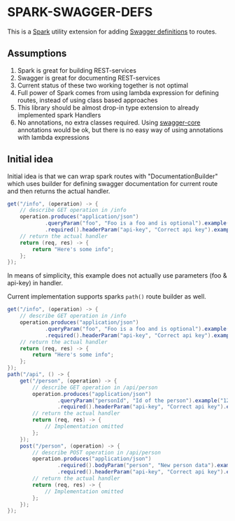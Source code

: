 # SPARK-SWAGGER-DEFS

This is a [Spark](http://sparkjava.com/) utility extension for adding [Swagger definitions](http://swagger.io/) to routes.

## Assumptions

1. Spark is great for building REST-services
2. Swagger is great for documenting REST-services
3. Current status of these two working together is not optimal
4. Full power of Spark comes from using lambda expression for defining routes, instead of using class based approaches
5. This library should be almost drop-in type extension to already implemented spark Handlers
6. No annotations, no extra classes required. Using [swagger-core](https://github.com/swagger-api/swagger-core) annotations would be ok, but there is no easy way of using annotations with lambda expressions

## Initial idea

Initial idea is that we can wrap spark routes with "DocumentationBuilder" which uses builder for defining swagger documentation
for current route and then returns the actual handler.

```java
get("/info", (operation) -> {
    // describe GET operation in /info
    operation.produces("application/json")
            .queryParam("foo", "Foo is a foo and is optional").example("one-two-foo")
            .required().headerParam("api-key", "Correct api key").example("9192838139131");
    // return the actual handler
    return (req, res) -> {
        return "Here's some info";
    };
});
```

In means of simplicity, this example does not actually use parameters (foo & api-key) in handler.

Current implementation supports sparks `path()` route builder as well.

```java
get("/info", (operation) -> {
    // describe GET operation in /info
    operation.produces("application/json")
            .queryParam("foo", "Foo is a foo and is optional").example("one-two-foo")
            .required().headerParam("api-key", "Correct api key").example("9192838139131");
    // return the actual handler
    return (req, res) -> {
        return "Here's some info";
    };
});
path("/api", () -> {
    get("/person", (operation) -> {
        // describe GET operation in /api/person
        operation.produces("application/json")
                .queryParam("personId", "Id of the person").example("12")
                .required().headerParam("api-key", "Correct api key").example("9192838139131");
        // return the actual handler
        return (req, res) -> {
            // Implementation omitted
        };
    });
    post("/person", (operation) -> {
        // describe POST operation in /api/person
        operation.produces("application/json")
                .required().bodyParam("person", "New person data").example(new Person())
                .required().headerParam("api-key", "Correct api key").example("9192838139131");
        // return the actual handler
        return (req, res) -> {
            // Implementation omitted
        };
    });
});
```